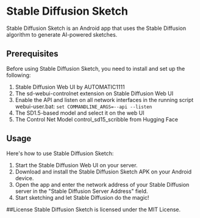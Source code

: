 #  Stable Diffusion Sketch
Stable Diffusion Sketch is an Android app that uses the Stable Diffusion algorithm to generate AI-powered sketches.

## Prerequisites
Before using Stable Diffusion Sketch, you need to install and set up the following:

1. Stable Diffusion Web UI by AUTOMATIC1111
2. The sd-webui-controlnet extension on Stable Diffusion Web UI
3. Enable the API and listen on all network interfaces in the running script webui-user.bat:
`set COMMANDLINE_ARGS=--api --listen`
4. The SD1.5-based model and select it on the web UI
5. The Control Net Model control_sd15_scribble from Hugging Face

## Usage
Here's how to use Stable Diffusion Sketch:

1. Start the Stable Diffusion Web UI on your server.
2. Download and install the Stable Diffusion Sketch APK on your Android device.
3. Open the app and enter the network address of your Stable Diffusion server in the "Stable Diffusion Server Address" field.
4. Start sketching and let Stable Diffusion do the magic!

##License
Stable Diffusion Sketch is licensed under the MIT License.
